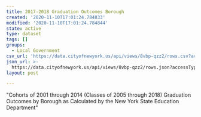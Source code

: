 ```yaml
---
title: 2017-2018 Graduation Outcomes Borough
created: '2020-11-10T17:01:24.784833'
modified: '2020-11-10T17:01:24.784844'
state: active
type: dataset
tags: []
groups:
  - Local Government
csv_url: 'https://data.cityofnewyork.us/api/views/8vbp-qzz2/rows.csv?accessType=DOWNLOAD'
json_url: >-
  https://data.cityofnewyork.us/api/views/8vbp-qzz2/rows.json?accessType=DOWNLOAD
layout: post

---
```

"Cohorts of 2001 through 2014 (Classes of 2005 through 2018)
Graduation Outcomes by Borough as Calculated by the New York State Education Department"
